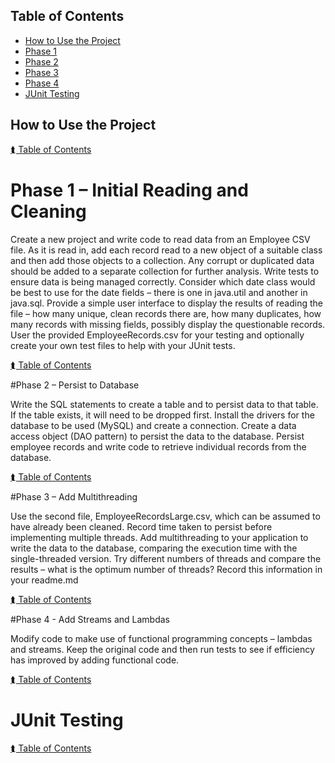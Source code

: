 ## Table of Contents
- [How to Use the Project](#how-to-use-the-project)
- [Phase 1](#phase-1)
- [Phase 2](#phase-2)
- [Phase 3](#phase-3)
- [Phase 4](#phase-4)
- [JUnit Testing](#junit-testing)

## How to Use the Project

[⮬ Table of Contents](#table-of-contents)

# Phase 1 – Initial Reading and Cleaning

Create a new project and write code to read data from an Employee CSV file.
As it is read in, add each record read to a new object of a suitable class and then add those objects to a collection.
Any corrupt or duplicated data should be added to a separate collection for further analysis.
Write tests to ensure data is being managed correctly.
Consider which date class would be best to use for the date fields – there is one in java.util and another in java.sql.
Provide a simple user interface to display the results of reading the file – how many unique, clean records there are, how many duplicates, how many records with missing fields, possibly display the questionable records.
User the provided EmployeeRecords.csv for your testing and optionally create your own test files to help with your JUnit tests.

[⮬ Table of Contents](#table-of-contents)

#Phase 2 – Persist to Database

Write the SQL statements to create a table and to persist data to that table. If the table exists, it will need to be dropped first.
Install the drivers for the database to be used (MySQL) and create a connection.
Create a data access object (DAO pattern) to persist the data to the database.
Persist employee records and write code to retrieve individual records from the database.

[⮬ Table of Contents](#table-of-contents)

#Phase 3 – Add Multithreading

Use the second file, EmployeeRecordsLarge.csv, which can be assumed to have already been cleaned.
Record time taken to persist before implementing multiple threads.
Add multithreading to your application to write the data to the database, comparing the execution time with the single-threaded version.
Try different numbers of threads and compare the results – what is the optimum number of threads? Record this information in your readme.md

[⮬ Table of Contents](#table-of-contents)

#Phase 4 - Add Streams and Lambdas

Modify code to make use of functional programming concepts – lambdas and streams.
Keep the original code and then run tests to see if efficiency has improved by adding functional code.

[⮬ Table of Contents](#table-of-contents)

# JUnit Testing

[⮬ Table of Contents](#table-of-contents)
